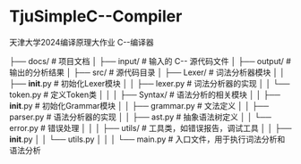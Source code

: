 # TjuSimpleC--Compiler
天津大学2024编译原理大作业 C--编译器



├── docs/                   # 项目文档
│
├── input/                  # 输入的 C-- 源代码文件
│
├── output/                 # 输出的分析结果
│
├── src/                    # 源代码目录
│   ├── Lexer/              # 词法分析器模块
│   │   ├── __init__.py     # 初始化Lexer模块
│   │   ├── lexer.py        # 词法分析器的实现
│   │   └── token.py        # 定义Token类
│   │
│   ├── Syntax/            # 语法分析的相关模块
│   │   ├── __init__.py     # 初始化Grammar模块
│   │   ├── grammar.py      # 文法定义
│   │   ├── parser.py       # 语法分析器的实现
│   │   ├── ast.py          # 抽象语法树定义
│   │   └── error.py        # 错误处理
│   │
│   ├── utils/              # 工具类，如错误报告，调试工具
│   │   ├── __init__.py
│   │   └── utils.py
│   │
│   └── main.py             # 入口文件，用于执行词法分析和语法分析
